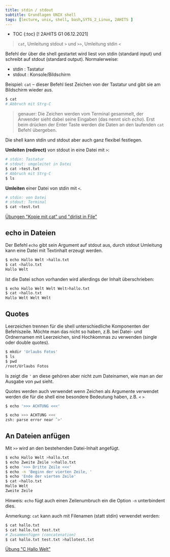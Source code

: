 ```yaml
---
title: stdin / stdout
subtitle: Grundlagen UNIX shell
tags: [lecture, unix, shell, bash,SYTG_2_Linux, 2AHITS ]
---
```


* TOC
{:toc}
[! 2AHITS G1 06.12.2021]

> `cat`, Umleitung stdout `>` und `>>`, Umleitung stdin `<`

Befehl der über die shell gestartet wird liest von stdin (standard input) und schreibt auf stdout (standard output). Normalerweise:

- stdin : Tastatur
- stdout : Konsole/Bildschirm

Beispiel: `cat` – dieser Befehl liest Zeichen von der Tastatur und gibt sie am Bildschirm wieder aus.

```bash
$ cat
# Abbruch mit Strg-C
```

> genauer: Die Zeichen werden vom Terminal gesammelt, der Anwender sieht dabei seine Eingaben (das nennt sich *echo*). Erst beim drücken der Enter Taste werden die Daten an den laufenden `cat` Befehl übergeben.

Die shell kann stdin und stdout aber auch ganz flexibel festlegen.

**Umleiten (redirect)** von stdout in eine Datei mit `>`:

```bash
# stdin: Tastatur
# stdout: umgeleitet in Datei
$ cat >test.txt
# Abbruch mit Strg-C
$ ls
```

**Umleiten** einer Datei von stdin mit `<`.

```bash
# stdin: von Datei
# stdout: Terminal
$ cat <test.txt
```

[Übungen "Kopie mit cat" und "dirlist in File"](03b_basics2_ue)



## echo in Dateien

Der Befehl `echo` gibt sein Argument auf stdout aus, durch stdout Umleitung kann eine Datei mit Textinhalt erzeugt werden.

```bash
$ echo Hallo Welt >hallo.txt
$ cat <hallo.txt 
Hallo Welt
```

Ist die Datei schon vorhanden wird allerdings der Inhalt überschrieben:

```bash
$ echo Hallo Welt Welt Welt>hallo.txt
$ cat <hallo.txt 
Hallo Welt Welt Welt
```




## Quotes

Leerzeichen trennen für die shell unterschiedliche Komponenten der Befehlszeile. Möchte man das nicht so haben, z.B. bei Datei- und Ordnernamen mit Leerzeichen, sind Hochkommas zu verwenden (single oder double quotes).

```bash
$ mkdir 'Urlaubs Fotos'
$ ls
$ pwd
/root/Urlaubs Fotos
```

ls zeigt die `'` an diese gehören aber nicht zum Dateinamen, wie man an der Ausgabe von `pwd` sieht.

Quotes werden auch verwendet wenn Zeichen als Argumente verwendet werden die für die shell eine besondere Bedeutung haben, z.B. `<` `>` 

```sh
$ echo '>>> ACHTUNG <<<'

$ echo >>> ACHTUNG <<< 
zsh: parse error near `>'
```





## An Dateien anfügen

Mit `>>` wird an den bestehenden Datei-Inhalt angefügt.

```bash
$ echo Hallo Welt >hallo.txt
$ echo Zweite Zeile >>hallo.txt 
$ echo '>>> Dritte Zeile <<<'
$ echo -n 'Beginn der vierten Zeile, '
$ echo 'Ende der vierten Zeile'
$ cat <hallo.txt 
Hallo Welt
Zweite Zeile
```

Hinweis: `echo` fügt auch einen Zeilenumbruch ein die Option `-n` unterbindent dies.

Anmerkung: `cat` kann auch mit Filenamen (statt stdin) verwendet werden:

```bash
$ cat hallo.txt
$ cat hallo.txt test.txt
# Zusammenfügen (concatenation)
$ cat hallo.txt test.txt >hallotest.txt
```

[Übung "C Hallo Welt"](03b_basics2_ue)



